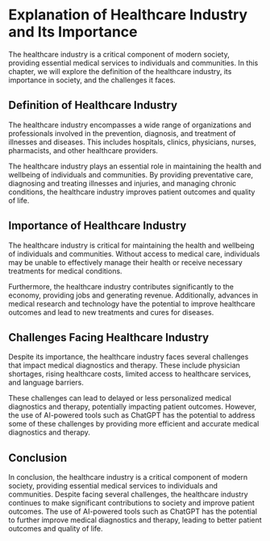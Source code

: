 Explanation of Healthcare Industry and Its Importance
===================================================================

The healthcare industry is a critical component of modern society, providing essential medical services to individuals and communities. In this chapter, we will explore the definition of the healthcare industry, its importance in society, and the challenges it faces.

Definition of Healthcare Industry
---------------------------------

The healthcare industry encompasses a wide range of organizations and professionals involved in the prevention, diagnosis, and treatment of illnesses and diseases. This includes hospitals, clinics, physicians, nurses, pharmacists, and other healthcare providers.

The healthcare industry plays an essential role in maintaining the health and wellbeing of individuals and communities. By providing preventative care, diagnosing and treating illnesses and injuries, and managing chronic conditions, the healthcare industry improves patient outcomes and quality of life.

Importance of Healthcare Industry
---------------------------------

The healthcare industry is critical for maintaining the health and wellbeing of individuals and communities. Without access to medical care, individuals may be unable to effectively manage their health or receive necessary treatments for medical conditions.

Furthermore, the healthcare industry contributes significantly to the economy, providing jobs and generating revenue. Additionally, advances in medical research and technology have the potential to improve healthcare outcomes and lead to new treatments and cures for diseases.

Challenges Facing Healthcare Industry
-------------------------------------

Despite its importance, the healthcare industry faces several challenges that impact medical diagnostics and therapy. These include physician shortages, rising healthcare costs, limited access to healthcare services, and language barriers.

These challenges can lead to delayed or less personalized medical diagnostics and therapy, potentially impacting patient outcomes. However, the use of AI-powered tools such as ChatGPT has the potential to address some of these challenges by providing more efficient and accurate medical diagnostics and therapy.

Conclusion
----------

In conclusion, the healthcare industry is a critical component of modern society, providing essential medical services to individuals and communities. Despite facing several challenges, the healthcare industry continues to make significant contributions to society and improve patient outcomes. The use of AI-powered tools such as ChatGPT has the potential to further improve medical diagnostics and therapy, leading to better patient outcomes and quality of life.
